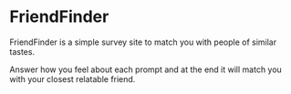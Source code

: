 # FriendFinder

FriendFinder is a simple survey site to match you with people of similar tastes.

Answer how you feel about each prompt and at the end it will match you with your closest relatable friend.

